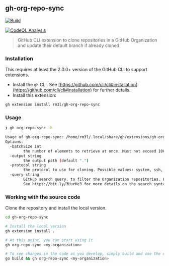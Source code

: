 ## gh-org-repo-sync

[![Build](https://github.com/rm3l/gh-org-repo-sync/actions/workflows/build.yml/badge.svg)](https://github.com/rm3l/gh-org-repo-sync/actions/workflows/build.yml)

[![CodeQL Analysis](https://github.com/rm3l/gh-org-repo-sync/actions/workflows/codeql-analysis.yml/badge.svg)](https://github.com/rm3l/gh-org-repo-sync/actions/workflows/codeql-analysis.yml)

> GitHub CLI extension to clone repositories in a GitHub Organization and update their default branch if already cloned

### Installation

This requires at least the 2.0.0+ version of the GitHub CLI to support extensions.

- Install the `gh` CLI. See [https://github.com/cli/cli#installation](https://github.com/cli/cli#installation) for further details.
- Install this extension:

```bash
gh extension install rm3l/gh-org-repo-sync
```

### Usage

```bash
❯ gh org-repo-sync -h

Usage of gh-org-repo-sync: /home/rm3l/.local/share/gh/extensions/gh-org-repo-sync/gh-org-repo-sync <organization> [options]
Options: 
  -batchSize int
        the number of elements to retrieve at once. Must not exceed 100 (default 50)
  -output string
        the output path (default ".")
  -protocol string
        the protocol to use for cloning. Possible values: system, ssh, https. (default "system")
  -query string
        GitHub search query, to filter the Organization repositories. Example: "language:Go stars:>10 pushed:>2010-11-12"
        See https://bit.ly/3HurHe3 for more details on the search syntax


```

### Working with the source code

Clone the repository and install the local version.

```bash
cd gh-org-repo-sync

# Install the local version
gh extension install .

# At this point, you can start using it
gh org-repo-sync <my-organization>

# To see changes in the code as you develop, simply build and use the extension:
go build && gh org-repo-sync <my-organization>
```
